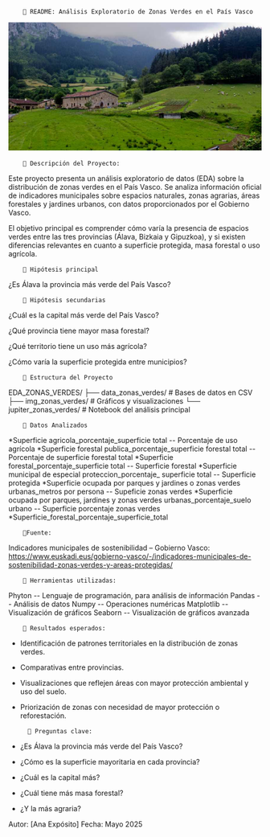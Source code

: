         🌿 README: Análisis Exploratorio de Zonas Verdes en el País Vasco


![Vista del caserío Urrutia en Atxondo](/img_zonas_verdes/caserio_urrutia_atxondo_1-1.jpg)


        🌿 Descripción del Proyecto:

Este proyecto presenta un análisis exploratorio de datos (EDA) sobre la distribución de zonas verdes en el País Vasco. Se analiza información oficial de indicadores municipales sobre espacios naturales, zonas agrarias, áreas forestales y jardines urbanos, con datos proporcionados por el Gobierno Vasco.

El objetivo principal es comprender cómo varía la presencia de espacios verdes entre las tres provincias (Álava, Bizkaia y Gipuzkoa), y si existen diferencias relevantes en cuanto a superficie protegida, masa forestal o uso agrícola.


        🌿 Hipótesis principal
¿Es Álava la provincia más verde del País Vasco? 


        🌿 Hipótesis secundarias
¿Cuál es la capital más verde del País Vasco?

¿Qué provincia tiene mayor masa forestal?

¿Qué territorio tiene un uso más agrícola?

¿Cómo varía la superficie protegida entre municipios?


        🌿 Estructura del Proyecto

EDA_ZONAS_VERDES/
├── data_zonas_verdes/                     # Bases de datos en CSV
├── img_zonas_verdes/                      # Gráficos y visualizaciones
└── jupiter_zonas_verdes/                  # Notebook del análisis principal


        🌿 Datos Analizados     

*Superficie agricola_porcentaje_superficie total -- Porcentaje de uso agrícola
*Superficie forestal publica_porcentaje_superficie forestal total -- Porcentaje de superficie forestal total
*Superficie forestal_porcentaje_superficie total -- Superficie forestal
*Superficie municipal de especial proteccion_porcentaje_ superficie total -- Superficie protegida
*Superficie ocupada por parques y jardines o zonas verdes urbanas_metros por persona -- Supeficie zonas verdes
*Superficie ocupada por parques, jardines y zonas verdes urbanas_porcentaje_suelo urbano -- Superficie porcentaje zonas verdes
*Superficie_forestal_porcentaje_superficie_total


        🌿Fuente:

Indicadores municipales de sostenibilidad – Gobierno Vasco:
https://www.euskadi.eus/gobierno-vasco/-/indicadores-municipales-de-sostenibilidad-zonas-verdes-y-areas-protegidas/


        🌿 Herramientas utilizadas:

Phyton -- Lenguaje de programación, para análisis de información
Pandas -- Análisis de datos
Numpy -- Operaciones numéricas
Matplotlib -- Visualización de gráficos
Seaborn -- Visualización de gráficos avanzada


        🌿 Resultados esperados:

- Identificación de patrones territoriales en la distribución de zonas verdes.
- Comparativas entre provincias.
- Visualizaciones que reflejen áreas con mayor protección ambiental y uso del suelo.
- Priorización de zonas con necesidad de mayor protección o reforestación.


        🌿 Preguntas clave:

- ¿Es Álava la provincia más verde del País Vasco?
- ¿Cómo es la superficie mayoritaria en cada provincia?
- ¿Cuál es la capital más?
- ¿Cuál tiene más masa forestal?
- ¿Y la más agraria?



Autor: [Ana Expósito]
Fecha: Mayo 2025